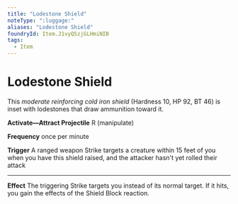 ```yaml
---
title: "Lodestone Shield"
noteType: ":luggage:"
aliases: "Lodestone Shield"
foundryId: Item.J1vyQ5zjGLHmiNIB
tags:
  - Item
---
```


# Lodestone Shield

This _moderate reinforcing cold iron shield_ (Hardness 10, HP 92, BT 46) is inset with lodestones that draw ammunition toward it.

**Activate—Attract Projectile** R (manipulate)

**Frequency** once per minute

**Trigger** A ranged weapon Strike targets a creature within 15 feet of you when you have this shield raised, and the attacker hasn't yet rolled their attack

* * *

**Effect** The triggering Strike targets you instead of its normal target. If it hits, you gain the effects of the Shield Block reaction.
